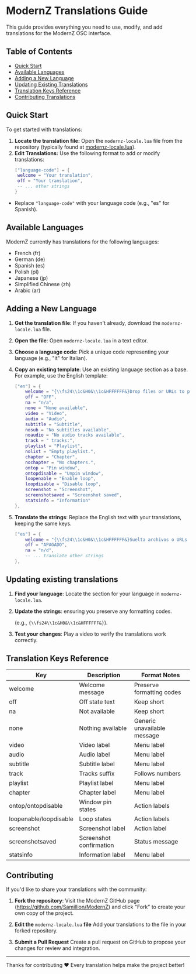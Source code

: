 # ModernZ Translations Guide

This guide provides everything you need to use, modify, and add translations for the ModernZ OSC interface.

## Table of Contents

- [Quick Start](#quick-start)
- [Available Languages](#available-languages)
- [Adding a New Language](#adding-a-new-language)
- [Updating Existing Translations](#updating-existing-translations)
- [Translation Keys Reference](#translation-keys-reference)
- [Contributing Translations](#contributing)

## Quick Start

To get started with translations:

1. **Locate the translation file:** Open the `modernz-locale.lua` file from the repository (typically found at [modernz-locale.lua](../extras/locale/modernz-locale.lua)).
2. **Edit Translations:** Use the following format to add or modify translations:
   ```lua
   ["language-code"] = {
   	welcome = "Your translation",
   	off = "Your translation",
   	-- ... other strings
   }
   ```

- Replace `"language-code"` with your language code (e.g., "es" for Spanish).

## Available Languages

ModernZ currently has translations for the following languages:

- French (fr)
- German (de)
- Spanish (es)
- Polish (pl)
- Japanese (jp)
- Simplified Chinese (zh)
- Arabic (ar)

## Adding a New Language

1. **Get the translation file**: If you haven't already, download the `modernz-locale.lua` file.
2. **Open the file**: Open `modernz-locale.lua` in a text editor.
3. **Choose a language code**: Pick a unique code representing your language (e.g., "it" for Italian).
4. **Copy an existing template**: Use an existing language section as a base. For example, use the English template:

   ```lua
   ["en"] = {
       welcome = "{\\fs24\\1c&H0&\\1c&HFFFFFF&}Drop files or URLs to play here",
       off = "OFF",
       na = "n/a",
       none = "None available",
       video = "Video",
       audio = "Audio",
       subtitle = "Subtitle",
       nosub = "No subtitles available",
       noaudio = "No audio tracks available",
       track = " tracks:",
       playlist = "Playlist",
       nolist = "Empty playlist.",
       chapter = "Chapter",
       nochapter = "No chapters.",
       ontop = "Pin window",
       ontopdisable = "Unpin window",
       loopenable = "Enable loop",
       loopdisable = "Disable loop",
       screenshot = "Screenshot",
       screenshotsaved = "Screenshot saved",
       statsinfo = "Information"
   },
   ```

5. **Translate the strings**: Replace the English text with your translations, keeping the same keys.

   ```lua
   ["es"] = {
       welcome = "{\\fs24\\1c&H0&\\1c&HFFFFFF&}Suelta archivos o URLs aquí para reproducirlos",
       off = "APAGADO",
       na = "n/d",
       -- ... translate other strings
   },
   ```

## Updating existing translations

1. **Find your language**: Locate the section for your language in `modernz-locale.lua`.

2. **Update the strings**: ensuring you preserve any formatting codes.

   (e.g., `{\\fs24\\1c&H0&\\1c&HFFFFFF&}`).

3. **Test your changes**: Play a video to verify the translations work correctly.

## Translation Keys Reference

| Key                    | Description             | Format Notes                |
| ---------------------- | ----------------------- | --------------------------- |
| welcome                | Welcome message         | Preserve formatting codes   |
| off                    | Off state text          | Keep short                  |
| na                     | Not available           | Keep short                  |
| none                   | Nothing available       | Generic unavailable message |
| video                  | Video label             | Menu label                  |
| audio                  | Audio label             | Menu label                  |
| subtitle               | Subtitle label          | Menu label                  |
| track                  | Tracks suffix           | Follows numbers             |
| playlist               | Playlist label          | Menu label                  |
| chapter                | Chapter label           | Menu label                  |
| ontop/ontopdisable     | Window pin states       | Action labels               |
| loopenable/loopdisable | Loop states             | Action labels               |
| screenshot             | Screenshot label        | Action label                |
| screenshotsaved        | Screenshot confirmation | Status message              |
| statsinfo              | Information label       | Menu label                  |

## Contributing

If you'd like to share your translations with the community:

1. **Fork the repository**: Visit the ModernZ GitHub page (https://github.com/Samillion/ModernZ) and click "Fork" to create your own copy of the project.

2. **Edit the** `modernz-locale.lua` **file** Add your translations to the file in your forked repository.

3. **Submit a Pull Request** Create a pull request on GitHub to propose your changes for review and integration.

---

Thanks for contributing ❤️ Every translation helps make the project better!
